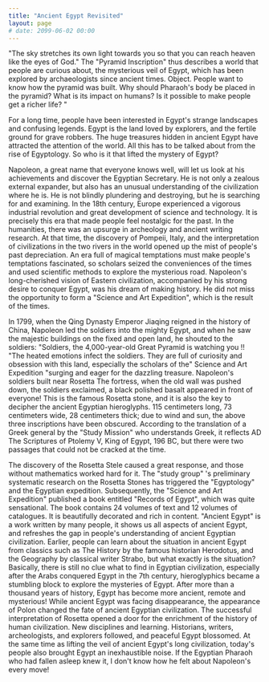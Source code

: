 ```yaml
---
title: "Ancient Egypt Revisited"
layout: page
# date: 2099-06-02 00:00
---
```


"The sky stretches its own light towards you so that you can reach heaven like the eyes of God." The "Pyramid Inscription" thus describes a world that people are curious about, the mysterious veil of Egypt, which has been explored by archaeologists since ancient times. Object. People want to know how the pyramid was built. Why should Pharaoh's body be placed in the pyramid? What is its impact on humans? Is it possible to make people get a richer life? "

For a long time, people have been interested in Egypt's strange landscapes and confusing legends. Egypt is the land loved by explorers, and the fertile ground for grave robbers. The huge treasures hidden in ancient Egypt have attracted the attention of the world. All this has to be talked about from the rise of Egyptology. So who is it that lifted the mystery of Egypt?

Napoleon, a great name that everyone knows well, will let us look at his achievements and discover the Egyptian Secretary. He is not only a zealous external expander, but also has an unusual understanding of the civilization where he is. He is not blindly plundering and destroying, but he is searching for and examining. In the 18th century, Europe experienced a vigorous industrial revolution and great development of science and technology. It is precisely this era that made people feel nostalgic for the past. In the humanities, there was an upsurge in archeology and ancient writing research. At that time, the discovery of Pompeii, Italy, and the interpretation of civilizations in the two rivers in the world opened up the mist of people's past depreciation. An era full of magical temptations must make people's temptations fascinated, so scholars seized the conveniences of the times and used scientific methods to explore the mysterious road. Napoleon's long-cherished vision of Eastern civilization, accompanied by his strong desire to conquer Egypt, was his dream of making history. He did not miss the opportunity to form a "Science and Art Expedition", which is the result of the times.

In 1799, when the Qing Dynasty Emperor Jiaqing reigned in the history of China, Napoleon led the soldiers into the mighty Egypt, and when he saw the majestic buildings on the fixed and open land, he shouted to the soldiers: "Soldiers, the 4,000-year-old Great Pyramid is watching you
!! "The heated emotions infect the soldiers. They are full of curiosity and obsession with this land, especially the scholars of the" Science and Art Expedition "surging and eager for the dazzling treasure. Napoleon's soldiers built near Rosetta The fortress, when the old wall was pushed down, the soldiers exclaimed, a black polished basalt appeared in front of everyone! This is the famous Rosetta stone, and it is also the key to decipher the ancient Egyptian hieroglyphs. 115 centimeters long, 73 centimeters wide, 28 centimeters thick; due to wind and sun, the above three inscriptions have been obscured. According to the translation of a Greek general by the "Study Mission" who understands Greek, it reflects AD The Scriptures of Ptolemy V, King of Egypt, 196 BC, but there were two passages that could not be cracked at the time.

The discovery of the Rosetta Stele caused a great response, and those without mathematics worked hard for it. The "study group" 's preliminary systematic research on the Rosetta Stones has triggered the "Egyptology" and the Egyptian expedition. Subsequently, the "Science and Art Expedition" published a book entitled "Records of Egypt", which was quite sensational. The book contains 24 volumes of text and 12 volumes of catalogues. It is beautifully decorated and rich in content. "Ancient Egypt" is a work written by many people, it shows us all aspects of ancient Egypt, and refreshes the gap in people's understanding of ancient Egyptian civilization. Earlier, people can learn about the situation in ancient Egypt from classics such as The History by the famous historian Herodotus, and the Geography by classical writer Strabo, but what exactly is the situation? Basically, there is still no clue what to find in Egyptian civilization, especially after the Arabs conquered Egypt in the 7th century, hieroglyphics became a stumbling block to explore the mysteries of Egypt.
After more than a thousand years of history, Egypt has become more ancient, remote and mysterious! While ancient Egypt was facing disappearance, the appearance of Polon changed the fate of ancient Egyptian civilization. The successful interpretation of Rosetta opened a door for the enrichment of the history of human civilization.
New disciplines and learning. Historians, writers, archeologists, and explorers followed, and peaceful Egypt blossomed. At the same time as lifting the veil of ancient Egypt's long civilization, today's people also brought Egypt an inexhaustible noise. If the Egyptian Pharaoh who had fallen asleep knew it, I don't know how he felt about Napoleon's every move!
